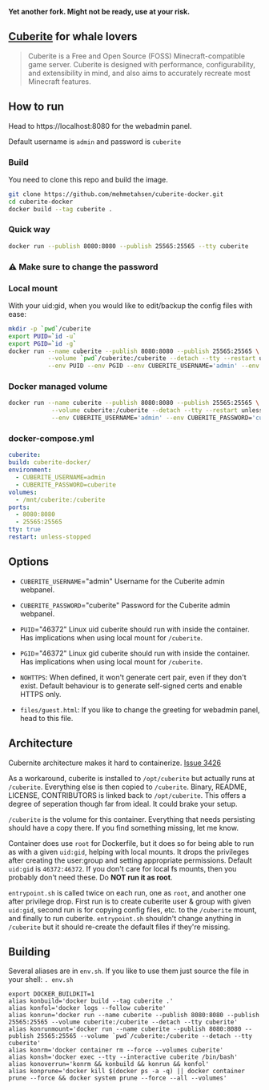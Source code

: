 __Yet another fork. Might not be ready, use at your risk.__

## [Cuberite](https://cuberite.org/) for whale lovers

> Cuberite is a Free and Open Source (FOSS) Minecraft-compatible game server. Cuberite is designed with performance, configurability, and extensibility in mind, and also aims to accurately recreate most Minecraft features.

## How to run

Head to https://localhost:8080 for the webadmin panel.

Default username is `admin` and password is `cuberite` 

### Build
You need to clone this repo and build the image.

```bash
git clone https://github.com/mehmetahsen/cuberite-docker.git
cd cuberite-docker
docker build --tag cuberite .
```

### Quick way

```bash
docker run --publish 8080:8080 --publish 25565:25565 --tty cuberite
```

###  :warning: **Make sure to change the password**


### Local mount

With your uid:gid, when you would like to edit/backup the config files with ease:

```bash
mkdir -p `pwd`/cuberite
export PUID=`id -u`
export PGID=`id -g`
docker run --name cuberite --publish 8080:8080 --publish 25565:25565 \
           --volume `pwd`/cuberite:/cuberite --detach --tty --restart unless-stopped \
           --env PUID --env PGID --env CUBERITE_USERNAME='admin' --env CUBERITE_PASSWORD='cuberite' cuberite
```

### Docker managed volume

```bash
docker run --name cuberite --publish 8080:8080 --publish 25565:25565 \
            --volume cuberite:/cuberite --detach --tty --restart unless-stopped \
            --env CUBERITE_USERNAME='admin' --env CUBERITE_PASSWORD='cuberite' cuberite
```

### docker-compose.yml
```yaml
cuberite:
build: cuberite-docker/
environment:
  - CUBERITE_USERNAME=admin
  - CUBERITE_PASSWORD=cuberite
volumes:
  - /mnt/cuberite:/cuberite
ports:
  - 8080:8080
  - 25565:25565
tty: true
restart: unless-stopped
```

## Options

- `CUBERITE_USERNAME`="admin"  Username for the Cuberite admin webpanel.

- `CUBERITE_PASSWORD`="cuberite" Password for the Cuberite admin webpanel.

- `PUID`="46372" Linux uid cuberite should run with inside the container. Has implications when using local mount for `/cuberite`.

- `PGID`="46372" Linux gid cuberite should run with inside the container. Has implications when using local mount for `/cuberite`.

- `NOHTTPS`: When defined, it won't generate cert pair, even if they don't exist. Default behaviour is to generate self-signed certs and enable HTTPS only.

- `files/guest.html`: If you like to change the greeting for webadmin panel, head to this file.


## Architecture

Cubernite architecture makes it hard to containerize. [Issue 3426](https://github.com/cuberite/cuberite/issues/3426)

As a workaround, cuberite is installed to `/opt/cuberite` but actually runs at `/cuberite`. Everything else is then copied to `/cuberite`. Binary, README, LICENSE, CONTRIBUTORS is linked back to `/opt/cuberite`. This offers a degree of seperation though far from ideal. It could brake your setup.

`/cuberite` is the volume for this container. Everything that needs persisting should have a copy there. If you find something missing, let me know.

Container does use `root` for Dockerfile, but it does so for being able to run as with a given `uid:gid`, helping with local mounts. It drops the privileges after creating the user:group and setting appropriate permissions. Default `uid:gid` is `46372:46372`. If you don't care for local fs mounts, then you probably don't need these. Do **NOT run it as root**.

`entrypoint.sh` is called twice on each run, one as `root`, and another one after privilege drop. First run is to create cuberite user & group with given `uid:gid`, second run is for copying config files, etc. to the `/cuberite` mount, and finally to run cuberite. `entrypoint.sh` shouldn't change anything in `/cuberite` but it should re-create the default files if they're missing.


## Building

Several aliases are in `env.sh`. If you like to use them just source the file in your shell: ` . env.sh `

```
export DOCKER_BUILDKIT=1
alias konbuild='docker build --tag cuberite .'
alias konfol='docker logs --follow cuberite'
alias konrun='docker run --name cuberite --publish 8080:8080 --publish 25565:25565 --volume cuberite:/cuberite --detach --tty cuberite'
alias konrunmount='docker run --name cuberite --publish 8080:8080 --publish 25565:25565 --volume `pwd`/cuberite:/cuberite --detach --tty cuberite'
alias konrm='docker container rm --force --volumes cuberite'
alias konsh='docker exec --tty --interactive cuberite /bin/bash'
alias konoverrun='konrm && konbuild && konrun && konfol'
alias konprune='docker kill $(docker ps -a -q) || docker container prune --force && docker system prune --force --all --volumes'
```
